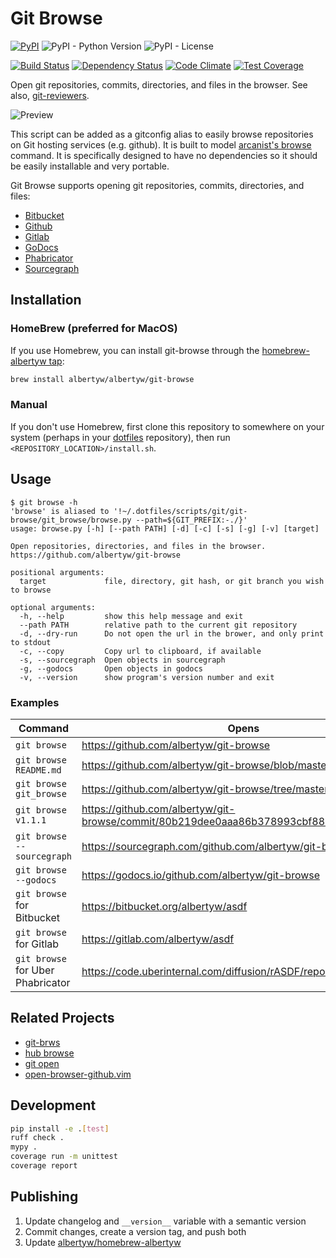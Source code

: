 Git Browse
==========

[![PyPI](https://img.shields.io/pypi/v/git-browse)](https://pypi.org/project/git-browse/)
![PyPI - Python Version](https://img.shields.io/pypi/pyversions/git-browse)
![PyPI - License](https://img.shields.io/pypi/l/git-browse)

[![Build Status](https://drone.albertyw.com/api/badges/albertyw/git-browse/status.svg)](https://drone.albertyw.com/albertyw/git-browse)
[![Dependency Status](https://pyup.io/repos/github/albertyw/git-browse/shield.svg)](https://pyup.io/repos/github/albertyw/git-browse/)
[![Code Climate](https://codeclimate.com/github/albertyw/git-browse/badges/gpa.svg)](https://codeclimate.com/github/albertyw/git-browse)
[![Test Coverage](https://codeclimate.com/github/albertyw/git-browse/badges/coverage.svg)](https://codeclimate.com/github/albertyw/git-browse/coverage)


Open git repositories, commits, directories, and files in the browser. See also,
[git-reviewers](https://github.com/albertyw/git-reviewer).

![Preview](https://user-images.githubusercontent.com/3151040/28054498-e7cb0746-65c9-11e7-882e-dbf612f5b075.gif)

This script can be added as a gitconfig alias to easily browse
repositories on Git hosting services (e.g. github). It is built to model
[arcanist's browse](https://github.com/phacility/arcanist/blob/master/src/workflow/ArcanistBrowseWorkflow.php)
command. It is specifically designed to have no
dependencies so it should be easily installable and very portable.

Git Browse supports opening git repositories, commits, directories, and files:

 - [Bitbucket](https://bitbucket.org/)
 - [Github](https://github.com/)
 - [Gitlab](https://gitlab.com/)
 - [GoDocs](https://godocs.io/)
 - [Phabricator](https://www.phacility.com/phabricator/)
 - [Sourcegraph](https://about.sourcegraph.com/)

Installation
------------

### HomeBrew (preferred for MacOS)

If you use Homebrew, you can install git-browse through the
[homebrew-albertyw tap](https://github.com/albertyw/homebrew-albertyw>):

```bash
brew install albertyw/albertyw/git-browse
```

### Manual

If you don't use Homebrew, first clone this repository to somewhere on
your system (perhaps in your [dotfiles](https://github.com/albertyw/dotfiles) repository), then run
`<REPOSITORY_LOCATION>/install.sh`.

Usage
-----

```
$ git browse -h
'browse' is aliased to '!~/.dotfiles/scripts/git/git-browse/git_browse/browse.py --path=${GIT_PREFIX:-./}'
usage: browse.py [-h] [--path PATH] [-d] [-c] [-s] [-g] [-v] [target]

Open repositories, directories, and files in the browser. https://github.com/albertyw/git-browse

positional arguments:
  target             file, directory, git hash, or git branch you wish to browse

optional arguments:
  -h, --help         show this help message and exit
  --path PATH        relative path to the current git repository
  -d, --dry-run      Do not open the url in the brower, and only print to stdout
  -c, --copy         Copy url to clipboard, if available
  -s, --sourcegraph  Open objects in sourcegraph
  -g, --godocs       Open objects in godocs
  -v, --version      show program's version number and exit
```

### Examples

| Command                           | Opens                                                                                    |
|-----------------------------------|------------------------------------------------------------------------------------------|
| `git browse`                      | <https://github.com/albertyw/git-browse>                                                 |
| `git browse README.md`            | <https://github.com/albertyw/git-browse/blob/master/README.md>                           |
| `git browse git_browse`           | <https://github.com/albertyw/git-browse/tree/master/git_browse/>                         |
| `git browse v1.1.1`               | <https://github.com/albertyw/git-browse/commit/80b219dee0aaa86b378993cbf88511126b813c5f> |
| `git browse --sourcegraph`        | <https://sourcegraph.com/github.com/albertyw/git-browse>
| `git browse --godocs`             | <https://godocs.io/github.com/albertyw/git-browse>
| `git browse` for Bitbucket        | <https://bitbucket.org/albertyw/asdf>
| `git browse` for Gitlab           | <https://gitlab.com/albertyw/asdf>
| `git browse` for Uber Phabricator | <https://code.uberinternal.com/diffusion/rASDF/repository/master/>

Related Projects
----------------

- [git-brws](https://github.com/rhysd/git-brws)
- [hub browse](https://hub.github.com/)
- [git open](https://github.com/paulirish/git-open)
- [open-browser-github.vim](https://github.com/tyru/open-browser-github.vim)

Development
-----------

```bash
pip install -e .[test]
ruff check .
mypy .
coverage run -m unittest
coverage report
```

Publishing
----------

1.  Update changelog and `__version__` variable with a semantic version
2.  Commit changes, create a version tag, and push both
3.  Update [albertyw/homebrew-albertyw](https://github.com/albertyw/homebrew-albertyw)
